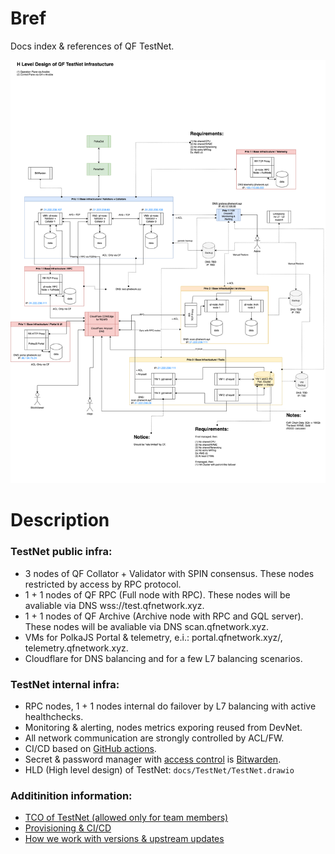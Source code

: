 # Bref

Docs index & references of QF TestNet.

![alt text](https://github.com/QuantumFusion-network/spec/blob/main/docs/TestNet_infra/TestNet.drawio.png)

# Description

### TestNet public infra:
- 3 nodes of QF Collator + Validator with SPIN consensus. These nodes restricted by access by RPC protocol.
- 1 + 1 nodes of QF RPC (Full node with RPC). These nodes will be avaliable via DNS wss://test.qfnetwork.xyz.
- 1 + 1 nodes of QF Archive (Archive node with RPC and GQL server). These nodes will be avaliable via DNS scan.qfnetwork.xyz.
- VMs for PolkaJS Portal & telemetry, e.i.: portal.qfnetwork.xyz/, telemetry.qfnetwork.xyz.
- Cloudflare for DNS balancing and for a few L7 balancing scenarios.

### TestNet internal infra:
- RPC nodes, 1 + 1 nodes internal do failover by L7 balancing with active healthchecks.
- Monitoring & alerting, nodes metrics exporing reused from DevNet.
- All network communication are strongly controlled by ACL/FW.
- CI/CD based on [GitHub actions](https://github.com/QuantumFusion-network/infra/blob/main/docs/provisioning_and_telemetry.md).
- Secret & password manager with [access control](https://github.com/QuantumFusion-network/infra/blob/main/docs/key_management_basic.md) is [Bitwarden](https://bitwarden.com).
- HLD (High level design) of TestNet: `docs/TestNet/TestNet.drawio`

### Additinition information:
- [TCO of TestNet (allowed only for team members)](https://github.com/QuantumFusion-network/infra/tree/main/docs/test_net_tco_Mar_2025.md)
- [Provisioning & CI/CD](https://github.com/QuantumFusion-network/infra/blob/main/docs/provisioning_and_telemetry.md)
- [How we work with versions & upstream updates](`docs/proc/how_we_work_in_the_team.md`)

